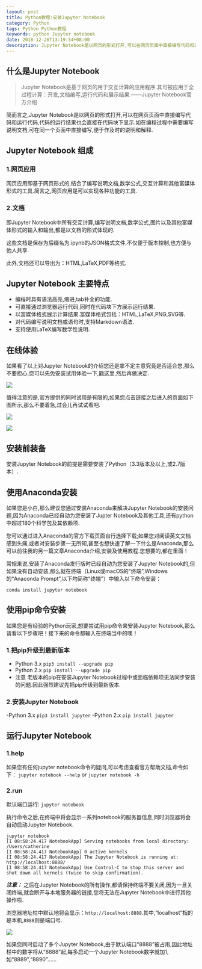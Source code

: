 ```yaml
---
layout: post
title: Python教程:安装Jupyter Notebook
category: Python
tags: Python Python教程
keywords: python Jupyter notebook
date: 2018-12-26T13:19:54+08:00
description: Jupyter Notebook是以网页的形式打开,可以在网页页面中直接编写代码和运行代码,代码的运行结果也会直接在代码块下显示
---
```


## 什么是Jupyter Notebook

> Jupyter Notebook是基于网页的用于交互计算的应用程序.其可被应用于全过程计算：开发,文档编写,运行代码和展示结果.——Jupyter Notebook官方介绍

简而言之,Jupyter Notebook是以网页的形式打开,可以在网页页面中直接编写代码和运行代码,代码的运行结果也会直接在代码块下显示.如在编程过程中需要编写说明文档,可在同一个页面中直接编写,便于作及时的说明和解释.

## Jupyter Notebook 组成

### 1.网页应用

网页应用即基于网页形式的,结合了编写说明文档,数学公式,交互计算和其他富媒体形式的工具.简言之,网页应用是可以实现各种功能的工具.

### 2.文档

即Jupyter Notebook中所有交互计算,编写说明文档,数学公式,图片以及其他富媒体形式的输入和输出,都是以文档的形式体现的.

这些文档是保存为后缀名为.ipynb的JSON格式文件,不仅便于版本控制,也方便与他人共享.

此外,文档还可以导出为：HTML,LaTeX,PDF等格式.

## Jupyter Notebook 主要特点

- 编程时具有语法高亮,缩进,tab补全的功能.
- 可直接通过浏览器运行代码,同时在代码块下方展示运行结果.
- 以富媒体格式展示计算结果.富媒体格式包括：HTML,LaTeX,PNG,SVG等.
- 对代码编写说明文档或语句时,支持Markdown语法.
- 支持使用LaTeX编写数学性说明.

## 在线体验

如果看了以上对Jupyter Notebook的介绍您还是拿不定主意究竟是否适合您,那么不要担心,您可以先免安装试用体验一下,戳这里,然后再做决定.

![](/assets/image/jupter02.webp)

值得注意的是,官方提供的同时试用是有限的,如果您点击链接之后进入的页面如下图所示,那么不要着急,过会儿再试试看吧.

![](/assets/image/jupter03.webp)

![](/assets/image/jupter04.webp)

## 安装前装备

安装Jupyter Notebook的前提是需要安装了Python（3.3版本及以上,或2.7版本）.

## 使用Anaconda安装

如果您是小白,那么建议您通过安装Anaconda来解决Jupyter Notebook的安装问题,因为Anaconda已经自动为您安装了Jupter Notebook及其他工具,还有python中超过180个科学包及其依赖项.

您可以通过进入Anaconda的官方下载页面自行选择下载;如果您对阅读英文文档感到头痛,或者对安装步骤一无所知,甚至也想快速了解一下什么是Anaconda,那么可以前往我的另一篇文章Anaconda介绍,安装及使用教程.您想要的,都在里面！

常规来说,安装了Anaconda发行版时已经自动为您安装了Jupyter Notebook的,但如果没有自动安装,那么就在终端（Linux或macOS的“终端”,Windows的“Anaconda Prompt”,以下均简称“终端”）中输入以下命令安装：

```shell
conda install jupyter notebook
```

## 使用pip命令安装

如果您是有经验的Python玩家,想要尝试用pip命令来安装Jupyter Notebook,那么请看以下步骤吧！接下来的命令都输入在终端当中的噢！

### 1.把pip升级到最新版本

- Python 3.x
  `pip3 install --upgrade pip`
- Python 2.x
  `pip install --upgrade pip`
- 注意
  老版本的pip在安装Jupyter Notebook过程中或面临依赖项无法同步安装的问题.因此强烈建议先把pip升级到最新版本.

### 2.安装Jupyter Notebook

-Python 3.x
`pip3 install jupyter`
-Python 2.x
`pip install jupyter`

## 运行Jupyter Notebook

### 1.help

如果您有任何jupyter notebook命令的疑问,可以考虑查看官方帮助文档,命令如下：
`jupyter notebook --help` or `jupyter notebook -h`

### 2.run

默认端口运行: `jupyter notebook`

执行命令之后,在终端中将会显示一系列notebook的服务器信息,同时浏览器将会自动启动Jupyter Notebook.

```shell
jupyter notebook
[I 08:58:24.417 NotebookApp] Serving notebooks from local directory: /Users/catherine
[I 08:58:24.417 NotebookApp] 0 active kernels
[I 08:58:24.417 NotebookApp] The Jupyter Notebook is running at: http://localhost:8888/
[I 08:58:24.417 NotebookApp] Use Control-C to stop this server and shut down all kernels (twice to skip confirmation).
```

***注意：***
之后在Jupyter Notebook的所有操作,都请保持终端不要关闭,因为一旦关闭终端,就会断开与本地服务器的链接,您将无法在Jupyter Notebook中进行其他操作啦.

浏览器地址栏中默认地将会显示：`http://localhost:8888`.其中,“localhost”指的是本机,`8888`则是端口号.

![](/assets/image/jupter01.webp)

如果您同时启动了多个Jupyter Notebook,由于默认端口“8888”被占用,因此地址栏中的数字将从“8888”起,每多启动一个Jupyter Notebook数字就加1,如“8889”,“8890”……